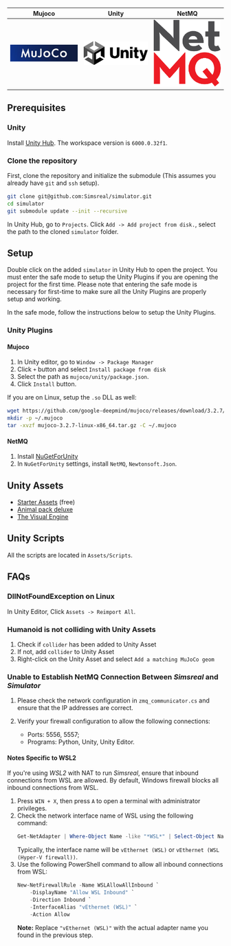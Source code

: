 | Mujoco | Unity | NetMQ |
|:-:|:-:|:-:|
| <a href="https://github.com/google-deepmind/mujoco"><img src="./Assets/src/images.jpg" alt="mujoco" width="300"></a> | <a href="https://mujoco.readthedocs.io/en/stable/unity.html"><img src="./Assets/src/Unity_2021.svg" alt="unity" width="300"></a> | <a href="https://github.com/GlitchEnzo/NuGetForUnity"><img src="./Assets/src/8075215.png" alt="nuget" width="300"></a> |


## Prerequisites

### Unity
Install [Unity Hub](https://unity.com/download). The workspace version is `6000.0.32f1`.

### Clone the repository
First, clone the repository and initialize the submodule (This assumes you already have `git` and `ssh` setup).
```bash
git clone git@github.com:Simsreal/simulator.git
cd simulator
git submodule update --init --recursive
```

In Unity Hub, go to `Projects`. Click `Add -> Add project from disk.`, select the path to the cloned `simulator` folder.

## Setup
Double click on the added `simulator` in Unity Hub to open the project. You must enter the safe mode to setup the Unity Plugins if you are opening the project for the first time. Please note that entering the safe mode is necessary for first-time to make sure all the Unity Plugins are properly setup and working.

In the safe mode, follow the instructions below to setup the Unity Plugins.

### Unity Plugins

#### Mujoco
1. In Unity editor, go to `Window -> Package Manager`
2. Click `+` button and select `Install package from disk`
3. Select the path as `mujoco/unity/package.json`.
4. Click `Install` button.

If you are on Linux, setup the `.so` DLL as well:
```bash
wget https://github.com/google-deepmind/mujoco/releases/download/3.2.7/mujoco-3.2.7-linux-x86_64.tar.gz
mkdir -p ~/.mujoco
tar -xvzf mujoco-3.2.7-linux-x86_64.tar.gz -C ~/.mujoco
```

#### NetMQ
1. Install [NuGetForUnity](https://github.com/GlitchEnzo/NuGetForUnity)
2. In `NuGetForUnity` settings, install `NetMQ`, `Newtonsoft.Json`.


## Unity Assets
* [Starter Assets](https://assetstore.unity.com/packages/essentials/starter-assets-thirdperson-updates-in-new-charactercontroller-pa-196526) (free)
* [Animal pack deluxe](https://assetstore.unity.com/packages/3d/characters/animals/animal-pack-deluxe-99702)
* [The Visual Engine](https://assetstore.unity.com/packages/tools/utilities/the-visual-engine-286827?srsltid=AfmBOooEvsmJ4lYwBSmDCvyxRAC9RLq3f43LRQoHwi4ART23U_QAzOFR)

## Unity Scripts
All the scripts are located in `Assets/Scripts`.

## FAQs
### DllNotFoundException on Linux
In Unity Editor, Click `Assets -> Reimport All`.

### Humanoid is not colliding with Unity Assets
1. Check if `collider` has been added to Unity Asset
2. If not, add `collider` to Unity Asset
3. Right-click on the Unity Asset and select `Add a matching MuJoCo geom`

### Unable to Establish NetMQ Connection Between *Simsreal* and *Simulator*

1. Please check the network configuration in `zmq_communicator.cs` and ensure that the IP addresses are correct.

2. Verify your firewall configuration to allow the following connections:
   - Ports: 5556, 5557;
   - Programs: Python, Unity, Unity Editor.

#### Notes Specific to WSL2
If you're using *WSL2* with NAT to run *Simsreal*, ensure that inbound connections from WSL are allowed. By default, Windows firewall blocks all inbound connections from WSL.

1. Press `WIN + X`, then press `A` to open a terminal with administrator privileges.
2. Check the network interface name of WSL using the following command:
   ```powershell
   Get-NetAdapter | Where-Object Name -like "*WSL*" | Select-Object Name
   ```
   Typically, the interface name will be `vEthernet (WSL)` or `vEthernet (WSL (Hyper-V firewall))`.
3. Use the following PowerShell command to allow all inbound connections from WSL:
	```powershell
	New-NetFirewallRule -Name WSLAllowAllInbound `
		-DisplayName "Allow WSL Inbound" `
		-Direction Inbound `
		-InterfaceAlias "vEthernet (WSL)" `
		-Action Allow
	```
	**Note:** Replace `"vEthernet (WSL)"` with the actual adapter name you found in the previous step.
